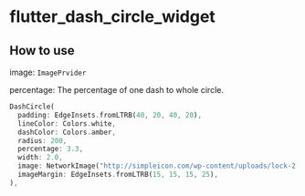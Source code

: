 # flutter_dash_circle_widget


## How to use
image: `ImagePrvider`

percentage:  The percentage of one dash to whole circle. 

```dart
DashCircle(
  padding: EdgeInsets.fromLTRB(40, 20, 40, 20),
  lineColor: Colors.white,
  dashColor: Colors.amber,
  radius: 200,
  percentage: 3.3,
  width: 2.0,
  image: NetworkImage("http://simpleicon.com/wp-content/uploads/lock-2.png"),
  imageMargin: EdgeInsets.fromLTRB(15, 15, 15, 25),
),
```
